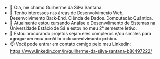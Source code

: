 - 👋 Olá, me chamo Guilherme da Silva Santana.
- 👀 Tenho interesses nas áreas de Desenvolvimento Web, Desenvolvimento Back-End, Ciência de Dados, Computação Quântica.
- 🌱 Atualmente estou cursando Análise e Desenvolimento de Sistemas na Universidade Estácio de Sá e estou no meu 2° semestre letivo.
- 💞️ Estou procurando projetos sejam eles complexos e/ou simples para agregar em meu portfólio e desenvolvimento prático.
- 📫 Você pode entrar em contato comigo pelo meu Linkedin:
https://www.linkedin.com/in/guilherme-da-silva-santana-b80497222/
